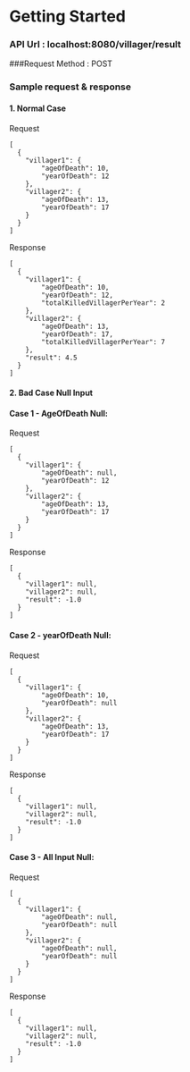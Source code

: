 # Getting Started

### API Url : localhost:8080/villager/result
###Request Method : POST

### Sample request & response

#### 1. Normal Case
Request
```
[
  {
    "villager1": {
        "ageOfDeath": 10,
        "yearOfDeath": 12
    },
    "villager2": {
        "ageOfDeath": 13,
        "yearOfDeath": 17
    }
  }
]
```

Response
```
[
  {
    "villager1": {
        "ageOfDeath": 10,
        "yearOfDeath": 12,
        "totalKilledVillagerPerYear": 2
    },
    "villager2": {
        "ageOfDeath": 13,
        "yearOfDeath": 17,
        "totalKilledVillagerPerYear": 7
    },
    "result": 4.5
  }
]
```

#### 2. Bad Case Null Input

#### Case 1 - AgeOfDeath Null: 

Request
```
[
  {
    "villager1": {
        "ageOfDeath": null,
        "yearOfDeath": 12
    },
    "villager2": {
        "ageOfDeath": 13,
        "yearOfDeath": 17
    }
  }
]
```

Response
```
[
  {
    "villager1": null,
    "villager2": null,
    "result": -1.0
  }
]
```

#### Case 2 - yearOfDeath Null:

Request
```
[
  {
    "villager1": {
        "ageOfDeath": 10,
        "yearOfDeath": null
    },
    "villager2": {
        "ageOfDeath": 13,
        "yearOfDeath": 17
    }
  }
]
```

Response
```
[
  {
    "villager1": null,
    "villager2": null,
    "result": -1.0
  }
]
```

#### Case 3 - All Input Null:

Request
```
[
  {
    "villager1": {
        "ageOfDeath": null,
        "yearOfDeath": null
    },
    "villager2": {
        "ageOfDeath": null,
        "yearOfDeath": null
    }
  }
]
```

Response
```
[
  {
    "villager1": null,
    "villager2": null,
    "result": -1.0
  }
]
```

